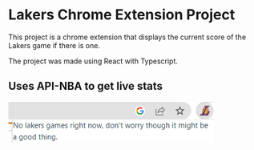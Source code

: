 # Lakers Chrome Extension Project

This project is a chrome extension that displays the current score of the Lakers game if there is one.

The project was made using React with Typescript. 

## Uses API-NBA to get live stats

![Alt text](/1.png?raw=true "No Games")
